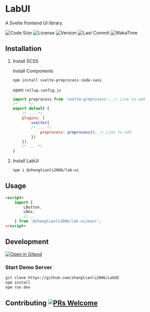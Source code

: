 # LabUI
A Svelte frontend UI library.

![Code Size](https://img.shields.io/github/languages/code-size/zhangtianli2006/LabUI?color=%2323a536&label=Code%20Size&logo=github&style=flat-square)
![License](https://img.shields.io/github/license/zhangtianli2006/LabUI?color=%235bb2ec&label=License&style=flat-square)
![Version](https://img.shields.io/npm/v/@zhangtianli2006/lab-ui?color=%23f9b705&label=Version&style=flat-square)
![Last Commit](https://img.shields.io/github/last-commit/zhangtianli2006/LabUI?color=%2357B558&label=Last%20Commit&style=flat-square)
![WakaTime](https://wakatime.com/badge/github/zhangtianli2006/LabUI.svg)

## Installation

1. Install SCSS

    Install Components
    ```bash
    npm install svelte-preprocess node-sass
    ```

    open `rollup.config.js`
    ```javascript
    import preprocess from 'svelte-preprocess'; // Line to add
    /* ... */
    export default {
        /* ... */
        plugins: [
            svelte({
            /* ... */
                preprocess: preprocess(), // Line to add
            })
        }),
        /* ... */
    }
    ```

2. Install LabUI

    ```bash
    npm i @zhangtianli2006/lab-ui
    ```

## Usage

```html
<script>
    import {
        LButton,
        LBox,
        //...
    } from '@zhangtianli2006/lab-ui/main';
</script>
```

## Development

[![Open in Gitpod](https://gitpod.io/button/open-in-gitpod.svg)](https://gitpod.io/#https://github.com/zhangtianli2006/LabUI)

### Start Demo Server

```bash
git clone https://github.com/zhangtianli2006/LabUI
npm install
npm run dev
```

## Contributing [![PRs Welcome](https://img.shields.io/badge/PRs-welcome-brightgreen.svg?style=flat-square)](http://makeapullrequest.com)
